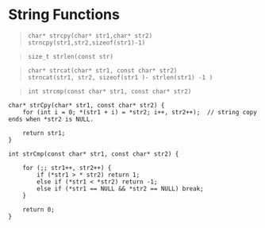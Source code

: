 # String Functions

> `char* strcpy(char* str1,char* str2)`   
> `strncpy(str1,str2,sizeof(str1)-1)`   
   
> `size_t strlen(const str)`   
   
> `char* strcat(char* str1, const char* str2)`   
> `strncat(str1, str2, sizeof(str1 )- strlen(str1) -1 )`   
   
> `int strcmp(const char* str1, const char* str2)`   

   
```
char* strCpy(char* str1, const char* str2) {
	for (int i = 0; *(str1 + i) = *str2; i++, str2++);	// string copy ends when *str2 is NULL.

	return str1;
}
```   
   
```
int strCmp(const char* str1, const char* str2) {

	for (;; str1++, str2++) { 
		if (*str1 > * str2) return 1;
		else if (*str1 < *str2) return -1;
		else if (*str1 == NULL && *str2 == NULL) break;
	}

	return 0;
}
```
